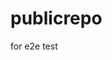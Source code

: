 # publicrepo
for e2e test





































































































































































































































































































































































































































































































































































































































































































































































































































































































































































































































































































































































































































































































































































































































































































































































































































































































































































































































































































































































































































































































































































































































































































































































































































































































































































































































































































































































































































































































































































































































































































































































































































































































































































































































































































































































































































































































